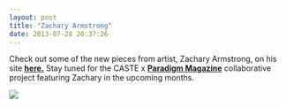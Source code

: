 ```yaml
---
layout: post
title: "Zachary Armstrong"
date: 2013-07-28 20:37:26
---
```


<p>Check out some of the new pieces from artist, Zachary Armstrong, on his site <a href="http://zacharyarmstrong.co/"><strong>here.</strong></a> Stay tuned for the CASTE x <a href="http://paradigmmagazine.com"><strong>Paradigm Magazine</strong></a> collaborative project featuring Zachary in the upcoming months. </p>
<p><img src="http://media.tumblr.com/85a68500052d9d29f8229bd5d5fb023d/tumblr_inline_mqnym8l9rv1qz4rgp.jpg"/></p>
